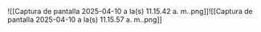 ![[Captura de pantalla 2025-04-10 a la(s) 11.15.42 a. m..png]]![[Captura de pantalla 2025-04-10 a la(s) 11.15.57 a. m..png]]